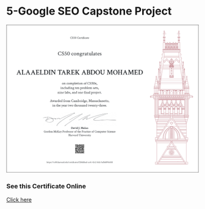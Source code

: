
# 5-Google SEO Capstone Project




![Logo](https://github.com/AlaaEldinTarek/Certificates/blob/main/CS50/Introduction%20to%20Computer%20Science/CS50x.png?raw=true)


### See this Certificate Online


[Click here](https://cs50.harvard.edu/certificates/f28ddbad-ca41-42c2-b111-5afbd09163fd)

